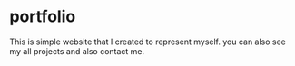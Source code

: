 # portfolio

This is simple website that I created to represent myself.
you can also see my all projects  and also contact me.
